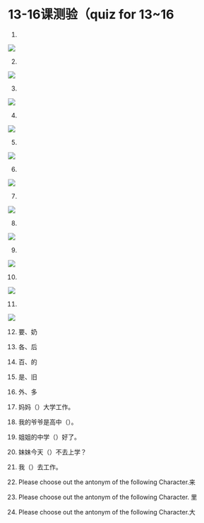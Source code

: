 # 13-16课测验（quiz for 13~16 

1. 
![](https://d3c33hcgiwev3.cloudfront.net/imageAssetProxy.v1/Ggqk_o4DEea9qA4Z6lKA3Q_fc06fcc7aaa54451bd58a5ea7e427f13_image015.png?expiry=1654300800000&hmac=L0_VG7QehoxTAvqnYDnJWEljHyIPHVIbirSP4LJ03a0)



2. 
![](https://d3c33hcgiwev3.cloudfront.net/imageAssetProxy.v1/LwQPho4DEea0sQoj9h_9jQ_4b58dd114b2afa98721a1258b7b39496_image005.png?expiry=1654300800000&hmac=9G-F3zXaHMcEx1aOGzknGdOphAmuNmr1-xZb-DUMwfY)



3. 
![](https://d3c33hcgiwev3.cloudfront.net/imageAssetProxy.v1/SxrqrI4DEea4XAqR8EpoMw_c8d0e548c258487f1e760198fe241bf1_image021.png?expiry=1654300800000&hmac=p4XiWnpcXoU-I-yiMNUuC69u7haix7WG545o48XWcHg)




4. 
![](https://d3c33hcgiwev3.cloudfront.net/imageAssetProxy.v1/W-7uqo4DEeacAAocUZL6NQ_e9d527c5c8a2724817189e0c125e1ce1_image001.jpg?expiry=1654300800000&hmac=Eel9akoVkpyoTJemPIRySqXubqO7DpyRdlPYrqHv6WM)



5. 
![](https://d3c33hcgiwev3.cloudfront.net/imageAssetProxy.v1/gP-bso4DEeaDFA44WujBrw_bbb681a896ab8d2af3b335ecd20c260c_image009.png?expiry=1654300800000&hmac=KKOKvu4CmHLocAz4C9Xsh-h-5F_JNcDarUypa4LPGaU)



6. 
![](https://d3c33hcgiwev3.cloudfront.net/imageAssetProxy.v1/kKKZqY4DEea0sQoj9h_9jQ_f0168f3168c4a4fbcc4b5c1b7962b96a_image017.jpg?expiry=1654300800000&hmac=m1xUsTEflAYYtQBKdEQNeW366I3TaQP6SacpNB3tkY8)



7. 
![](https://d3c33hcgiwev3.cloudfront.net/imageAssetProxy.v1/pUnsBI4DEeaDFA44WujBrw_dd9dc8e00464479bffadf3d426d61e16_image019.png?expiry=1654300800000&hmac=Ay_ZZ3Dsu070A-DBquBdCOhYyPI15k6S46MqjLAVcVA)



8. 
![](https://d3c33hcgiwev3.cloudfront.net/imageAssetProxy.v1/xE2HZY4DEea7Xg7ev7rZkQ_baa1d0113a0feea68085b3285c58f49c_image013.png?expiry=1654300800000&hmac=xys4KTLYILUfJx9X-GRD3ktbyoTT8JvM8u8xDLIcrzo)



9. 
![](https://d3c33hcgiwev3.cloudfront.net/imageAssetProxy.v1/7ckwBY4DEea9qA4Z6lKA3Q_55d0dd282c6f70ecfe49b8671de28fdd_image011.png?expiry=1654300800000&hmac=BhcW1bX9-55XZztzzkjTehWOgAs-kMRiHhSPdnC1suQ)



10. 
![](https://d3c33hcgiwev3.cloudfront.net/imageAssetProxy.v1/_c81Qo4DEeaapgob0rvkxw_3f3a139f7dd091c71b646268c0034090_image023.jpg?expiry=1654300800000&hmac=ertPcvYKgLjDl78BfM4xPbh7B1zUjOYogJ0_ARNIhq0)




11. 
![](https://d3c33hcgiwev3.cloudfront.net/imageAssetProxy.v1/DfxKp44EEeawLhJWe1mycw_b3b170faf1e9751acbf471b26c1642a1_image007.jpg?expiry=1654300800000&hmac=wai86OR19TM7LlEHydtuW8HKZtiTd4D9m1--5xztP44)



12. 要、奶



13. 各、后



14. 百、的



15. 是、旧



16. 外、多



17. 妈妈（）大学工作。




18. 我的爷爷是高中（）。



19. 姐姐的中学（）好了。



20. 妹妹今天（）不去上学？



21. 我（）去工作。



22. Please choose out  the antonym of the following Character.来



23.   Please choose out the antonym of the following Character.  里



24.   Please choose out the antonym of the following Character.大 


